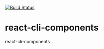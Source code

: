 [![Build Status](https://travis-ci.org/1512751361/react-cli-components.svg?branch=master)](https://travis-ci.org/1512751361/react-cli-components)

# react-cli-components
react-cli-components
